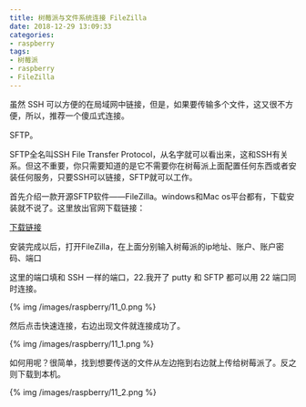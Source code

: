 ```yaml
---
title: 树莓派与文件系统连接 FileZilla
date: 2018-12-29 13:09:33
categories:
- raspberry
tags:
- 树莓派
- raspberry
- FileZilla
---
```

虽然 SSH 可以方便的在局域网中链接，但是，如果要传输多个文件，这又很不方便，所以，推荐一个傻瓜式连接。

SFTP。

<!--more-->

SFTP全名叫SSH File Transfer Protocol，从名字就可以看出来，这和SSH有关系。但这不重要，你只需要知道的是它不需要你在树莓派上面配置任何东西或者安装任何服务，只要SSH可以链接，SFTP就可以工作。

首先介绍一款开源SFTP软件——FileZilla。windows和Mac os平台都有，下载安装就不说了。这里放出官网下载链接：

[下载链接](https://www.filezilla.cn/download/client)

安装完成以后，打开FileZilla，在上面分别输入树莓派的ip地址、账户、账户密码、端口

这里的端口填和 SSH 一样的端口，22.我开了 putty 和 SFTP 都可以用 22 端口同时连接。

{% img /images/raspberry/11_0.png %}

然后点击快速连接，右边出现文件就连接成功了。

{% img /images/raspberry/11_1.png %}

如何用呢？很简单，找到想要传送的文件从左边拖到右边就上传给树莓派了。反之则下载到本机。

{% img /images/raspberry/11_2.png %}



